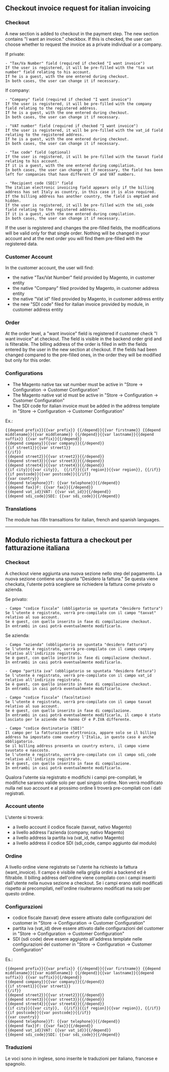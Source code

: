 ## Checkout invoice request for italian invoicing

### Checkout
A new section is added to checkout in the payment step.
The new section contains "I want an invoice." checkbox. If this is checked, the user can choose whether to request the invoice as a private individual or a company.

If private:
```
- "Tax/Va Number" field (required if checked "I want invoice")
If the user is registered, it will be pre-filled with the "tax vat number" field relating to his account.
If he is a guest, with the one entered during checkout.
In both cases, the user can change it if necessary.
```
If company:
```
- "Company" field (required if checked "I want invoice")
If the user is registered, it will be pre-filled with the company field relating to the registered address.
If he is a guest, with the one entered during checkout.
In both cases, the user can change it if necessary.

- "VAT number" field (required if checked "I want invoice")
If the user is registered, it will be pre-filled with the vat_id field relating to the registered address.
If he is a guest, with the one entered during checkout.
In both cases, the user can change it if necessary.

- "Tax code" field (optional)
If the user is registered, it will be pre-filled with the taxvat field relating to his account.
If it is a guest, with the one entered during compilation.
In both cases, the user can change it if necessary, the field has been left for companies that have different CF and VAT numbers.

- "Recipient code (SDI)" field
The italian electronic invoicing field appears only if the billing address has set Italy as country, in this case it is also required.
If the billing address has another country, the field is emptied and hidden.
If the user is registered, it will be pre-filled with the sdi_code field relating to the registered address.
If it is a guest, with the one entered during compilation.
In both cases, the user can change it if necessary.
```
If the user is registered and changes the pre-filled fields, the modifications will be valid only for that single order.
Nothing will be changed in your account and at the next order you will find them pre-filled with the registered data.

### Customer Account
In the customer account, the user will find:
- the native "Tax/Vat Number" field provided by Magento, in customer entity
- the native "Company" filed provided by Magento, in customer address entity
- the native "Vat id" filed provided by Magento, in customer address entity
- the new "SDI code" filed for italian invoice provided by module, in customer address entity

### Order
At the order level, a "want invoice" field is registered if customer check "I want invoice" at checkout.
The field is visible in the backend order grid and is filterable.
The billing address of the order is filled in with the fields entered by the user in the new section at checkout.
If the fields had been changed compared to the pre-filled ones, in the order they will be modified but only for this order.

### Configurations
- The Magento native tax vat number must be active in "Store -> Configuration -> Customer Configuration"
- The Magento native vat id must be active in "Store -> Configuration -> Customer Configuration"
- The SDI code for italian invoice must be added in the address template in "Store -> Configuration -> Customer Configuration"

Ex.:
```
{{depend prefix}}{{var prefix}} {{/depend}}{{var firstname}} {{depend middlename}}{{var middlename}} {{/depend}}{{var lastname}}{{depend suffix}} {{var suffix}}{{/depend}}
{{depend company}}{{var company}}{{/depend}}
{{if street1}}{{var street1}}
{{/if}}
{{depend street2}}{{var street2}}{{/depend}}
{{depend street3}}{{var street3}}{{/depend}}
{{depend street4}}{{var street4}}{{/depend}}
{{if city}}{{var city}},  {{/if}}{{if region}}{{var region}}, {{/if}}{{if postcode}}{{var postcode}}{{/if}}
{{var country}}
{{depend telephone}}T: {{var telephone}}{{/depend}}
{{depend fax}}F: {{var fax}}{{/depend}}
{{depend vat_id}}VAT: {{var vat_id}}{{/depend}}
{{depend sdi_code}}SDI: {{var sdi_code}}{{/depend}}
```

### Translations
The module has i18n transaltions for italian, french and spanish languages.

--------------------------------------------------------------------------------------------------------------------------------------------------------------------------------------


## Modulo richiesta fattura a checkout per fatturazione italiana

### Checkout
A checkout viene aggiunta una nuova sezione nello step del pagamento.
La nuova sezione contiene una spunta "Desidero la fattura." Se questa viene checkata, l'utente potrà scegliere se richiedere la fattura come privato o azienda.

Se privato:
```
- Campo "codice fiscale" (obbligatorio se spuntata "desidero fattura")
Se l'utente è registrato, verrà pre-compilato con il campo "taxvat" relativo al suo account.
Se è guest, con quello inserito in fase di compilazione checkout.
In entrambi in casi potrà eventualmente modificarlo.
```
Se azienda:
```
- Campo "azienda" (obbligatorio se spuntata "desidero fattura")
Se l'utente è registrato, verrà pre-compilato con il campo company relativo all'indirizzo registrato.
Se è guest, con quello inserito in fase di compilazione checkout.
In entrambi in casi potrà eventualmente modificarlo.

- Campo "partita iva" (obbligatorio se spuntata "desidero fattura")
Se l'utente è registrato, verrà pre-compilato con il campo vat_id relativo all'indirizzo registrato.
Se è guest, con quello inserito in fase di compilazione checkout.
In entrambi in casi potrà eventualmente modificarlo.

- Campo "codice fiscale" (facoltativo)
Se l'utente è registrato, verrà pre-compilato con il campo taxvat relativo al suo account.
Se è guest, con quello inserito in fase di compilazione.
In entrambi in casi potrà eventualmente modificarlo, il campo è stato lasciato per le aziende che hanno CF e P.IVA differente.

- Campo "codice destinatario (SDI)"
Il campo per la fatturazione elettronica, appare solo se il billing address ha impostato come country l'Italia, in questo caso è anche obbligatorio.
Se il billing address presenta un country estero, il campo viene svuotato e nascosto.
Se l'utente è registrato, verrà pre-compilato con il campo sdi_code relativo all'indirizzo registrato.
Se è guest, con quello inserito in fase di compilazione.
In entrambi in casi potrà eventualmente modificarlo.
```
Qualora l'utente sia registrato e modifichi i campi pre-compilati, le modifiche saranno valide solo per quel singolo ordine.
Non verrà modificato nulla nel suo account e al prossimo ordine li troverà pre-compilati con i dati registrati.

### Account utente
L'utente si troverà:
- a livello account il codice fiscale (taxvat, nativo Magento)
- a livello address l'azienda (company, nativo Magento)
- a livello address la partita iva (vat_id, nativo Magento)
- a livello address il codice SDI (sdi_code, campo aggiunto dal modulo)

### Ordine
A livello ordine viene registrato se l'utente ha richiesto la fattura (want_invoice).
Il campo è visibile nella griglia ordini a backend ed è filtrabile.
Il billing address dell'ordine viene compilato con i campi inseriti dall'utente nella nuova sezione a checkout.
Se i campi erano stati modificati rispetto ai precompilati, nell'ordine risulteranno modificati ma solo per questo ordine.

### Configurazioni
- codice fiscale (taxvat) deve essere attivato dalle configurazioni del customer in "Store -> Configuration -> Customer Configuration"
- partita iva (vat_id) deve essere attivato dalle configurazioni del customer in "Store -> Configuration -> Customer Configuration"
- SDI (sdi code) deve essere aggiunto all'address template nelle configurazioni del customer in "Store -> Configuration -> Customer Configuration"

Es.:
```
{{depend prefix}}{{var prefix}} {{/depend}}{{var firstname}} {{depend middlename}}{{var middlename}} {{/depend}}{{var lastname}}{{depend suffix}} {{var suffix}}{{/depend}}
{{depend company}}{{var company}}{{/depend}}
{{if street1}}{{var street1}}
{{/if}}
{{depend street2}}{{var street2}}{{/depend}}
{{depend street3}}{{var street3}}{{/depend}}
{{depend street4}}{{var street4}}{{/depend}}
{{if city}}{{var city}},  {{/if}}{{if region}}{{var region}}, {{/if}}{{if postcode}}{{var postcode}}{{/if}}
{{var country}}
{{depend telephone}}T: {{var telephone}}{{/depend}}
{{depend fax}}F: {{var fax}}{{/depend}}
{{depend vat_id}}VAT: {{var vat_id}}{{/depend}}
{{depend sdi_code}}SDI: {{var sdi_code}}{{/depend}}
```

### Traduzioni
Le voci sono in inglese, sono inserite le traduzioni per italiano, francese e spagnolo.
